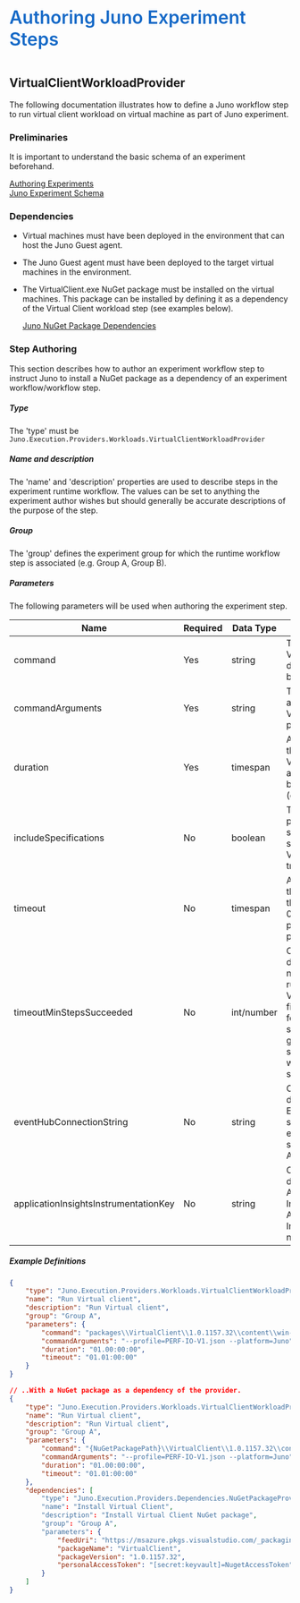 ﻿<div style="font-size:24pt;font-weight:600;color:#1569C7">Authoring Juno Experiment Steps</div>
<br/>

## VirtualClientWorkloadProvider
The following documentation illustrates how to define a Juno workflow step to run virtual client workload on virtual machine as part of Juno experiment.

### Preliminaries
It is important to understand the basic schema of an experiment beforehand.

[Authoring Experiments](./Authoring-Experiments.md)  
[Juno Experiment Schema](./Authoring-ExperimentSchema.md)

### Dependencies

* Virtual machines must have been deployed in the environment that can host the Juno Guest agent.
* The Juno Guest agent must have been deployed to the target virtual machines in the environment.
* The VirtualClient.exe NuGet package must be installed on the virtual machines. This package can be installed by defining it as a dependency of the Virtual Client workload step (see examples below).

  [Juno NuGet Package Dependencies](./Authoring-NuGetPackageProvider.md)

### Step Authoring
This section describes how to author an experiment workflow step to instruct Juno to install a NuGet package as a dependency of an experiment
workflow/workflow step.

##### Type
The 'type' must be ```Juno.Execution.Providers.Workloads.VirtualClientWorkloadProvider```

##### Name and description
The 'name' and 'description' properties are used to describe steps in the experiment runtime workflow.  The values can be set to anything the experiment
author wishes but should generally be accurate descriptions of the purpose of the step.

##### Group
The 'group' defines the experiment group for which the runtime workflow step is associated (e.g. Group A, Group B).

##### Parameters
The following parameters will be used when authoring the experiment step.

| Name                     | Required   | Data Type        | Description                |
| ------------------------ | ---------- | ---------------- | -------------------------- |
| command                  | Yes        | string           | The relative path to the VirtualClient.exe (see dependency paths notes below).
| commandArguments         | Yes        | string           | The command-line arguments to supply to the VirtualClient.exe (e.g. --profile=PERF-IO-V1.json).
| duration                 | Yes        | timespan         | A timespan representing the amount of time the VirtualClient.exe should be allowed to run before it will be stopped/terminated (e.g. 01.00:00:00).
| includeSpecifications    | No         | boolean          | True or false whether the provider should pass specifications (e.g. disk specifications) to the Virtual Client. Default = true.
| timeout                  | No         | timespan         | A timespan that defines the absolute timeout for the step as a whole (e.g. 01.01:00:00). This takes priority over the 'duration' parameter.
| timeoutMinStepsSucceeded | No         | int/number       | Optional parameter defines the minimum number of workload steps running the VirtualClient.exe that must finish successfully in order for the overall experiment step (for the experiment group) to be considered a success. Default = All workload steps must finish successfully.
| eventHubConnectionString | No         | string           | Optional parameter defines either the EventHub connection string, or the eventHubConnectionstring secret name in AzureKeyVault.
| applicationInsightsInstrumentationKey | No | string      | Optional parameter defines either the ApplicationInsights InstrumentationKey, or the ApplicationInsights InstrumentationKey secret name in AzureKeyVault.

##### Example Definitions
``` json
{
    "type": "Juno.Execution.Providers.Workloads.VirtualClientWorkloadProvider",
    "name": "Run Virtual client",
    "description": "Run Virtual client",
    "group": "Group A",
    "parameters": {
        "command": "packages\\VirtualClient\\1.0.1157.32\\content\\win-x64\\VirtualClient.exe",
        "commandArguments": "--profile=PERF-IO-V1.json --platform=Juno",
        "duration": "01.00:00:00",
        "timeout": "01.01:00:00"
    }
}

// ..With a NuGet package as a dependency of the provider.
{
    "type": "Juno.Execution.Providers.Workloads.VirtualClientWorkloadProvider",
    "name": "Run Virtual client",
    "description": "Run Virtual client",
    "group": "Group A",
    "parameters": {
        "command": "{NuGetPackagePath}\\VirtualClient\\1.0.1157.32\\content\\win-x64\\VirtualClient.exe",
        "commandArguments": "--profile=PERF-IO-V1.json --platform=Juno",
        "duration": "01.00:00:00",
        "timeout": "01.01:00:00"
    },
    "dependencies": [
        "type": "Juno.Execution.Providers.Dependencies.NuGetPackageProvider",
        "name": "Install Virtual Client",
        "description": "Install Virtual Client NuGet package",
        "group": "Group A",
        "parameters": {
            "feedUri": "https://msazure.pkgs.visualstudio.com/_packaging/CRC/nuget/v3/index.json",
            "packageName": "VirtualClient",
            "packageVersion": "1.0.1157.32",
            "personalAccessToken": "[secret:keyvault]=NugetAccessToken"
        }
    ]
}
```

